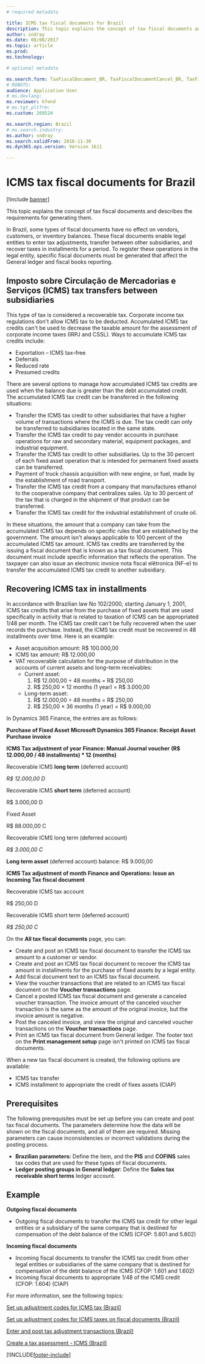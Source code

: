 ```yaml
---
# required metadata

title: ICMS tax fiscal documents for Brazil
description: This topic explains the concept of tax fiscal documents and describes the requirements for generating them.
author: sndray
ms.date: 08/08/2017
ms.topic: article
ms.prod: 
ms.technology: 

# optional metadata

ms.search.form: TaxFiscalDocument_BR, TaxFiscalDocumentCancel_BR, TaxFiscalDocumentListPage_BR, TaxFiscalDocumentPost_BR
# ROBOTS: 
audience: Application User
# ms.devlang: 
ms.reviewer: kfend
# ms.tgt_pltfrm: 
ms.custom: 269524

ms.search.region: Brazil
# ms.search.industry: 
ms.author: sndray
ms.search.validFrom: 2016-11-30
ms.dyn365.ops.version: Version 1611

---
```


# ICMS tax fiscal documents for Brazil

[!include [banner](../includes/banner.md)]

This topic explains the concept of tax fiscal documents and describes the requirements for generating them.

In Brazil, some types of fiscal documents have no effect on vendors, customers, or inventory balances. These fiscal documents enable legal entities to enter tax adjustments, transfer between other subsidiaries, and recover taxes in installments for a period. To register these operations in the legal entity, specific fiscal documents must be generated that affect the General ledger and fiscal books reporting.

## Imposto sobre Circulação de Mercadorias e Serviços (ICMS) tax transfers between subsidiaries
This type of tax is considered a recoverable tax. Corporate income tax regulations don't allow ICMS tax to be deducted. Accumulated ICMS tax credits can't be used to decrease the taxable amount for the assessment of corporate income taxes (IRPJ and CSSL). Ways to accumulate ICMS tax credits include:

-   Exportation – ICMS tax–free
-   Deferrals
-   Reduced rate
-   Presumed credits

There are several options to manage how accumulated ICMS tax credits are used when the balance due is greater than the debt accumulated credit. The accumulated ICMS tax credit can be transferred in the following situations:

-   Transfer the ICMS tax credit to other subsidiaries that have a higher volume of transactions where the ICMS is due. The tax credit can only be transferred to subsidiaries located in the same state.
-   Transfer the ICMS tax credit to pay vendor accounts in purchase operations for raw and secondary material, equipment packages, and industrial equipment.
-   Transfer the ICMS tax credit to other subsidiaries. Up to the 30 percent of each fixed asset operation that is intended for permanent fixed assets can be transferred.
-   Payment of truck chassis acquisition with new engine, or fuel, made by the establishment of road transport.
-   Transfer the ICMS tax credit from a company that manufactures ethanol to the cooperative company that centralizes sales. Up to 30 percent of the tax that is charged in the shipment of that product can be transferred.
-   Transfer the ICMS tax credit for the industrial establishment of crude oil.

In these situations, the amount that a company can take from the accumulated ICMS tax depends on specific rules that are established by the government. The amount isn't always applicable to 100 percent of the accumulated ICMS tax amount. ICMS tax credits are transferred by the issuing a fiscal document that is known as a tax fiscal document. This document must include specific information that reflects the operation. The taxpayer can also issue an electronic invoice nota fiscal elêtronica (NF-e) to transfer the accumulated ICMS tax credit to another subsidiary.

## Recovering ICMS tax in installments
In accordance with Brazilian law No 102/2000, starting January 1, 2001, ICMS tax credits that arise from the purchase of fixed assets that are used specifically in activity that is related to taxation of ICMS can be appropriated 1/48 per month. The ICMS tax credit can't be fully recovered when the user records the purchase. Instead, the ICMS tax credit must be recovered in 48 installments over time. Here is an example:

-   Asset acquisition amount: R$ 100.000,00
-   ICMS tax amount: R$ 12.000,00
-   VAT recoverable calculation for the purpose of distribution in the accounts of current assets and long-term receivables:
    -   Current asset:
        1.  R$ 12.000,00 ÷ 48 months = R$ 250,00
        2.  R$ 250,00 × 12 months (1 year) = R$ 3.000,00
    -   Long-term asset:
        1.  R$ 12.000,00 ÷ 48 months = R$ 250,00
        2.  R$ 250,00 × 36 months (1 year) = R$ 9.000,00

In Dynamics 365 Finance, the entries are as follows:

**Purchase of Fixed Asset** **Microsoft Dynamics 365 Finance: Receipt Asset Purchase invoice**

**ICMS Tax adjustment of year** **Finance: Manual Journal voucher** **(R$ 12.000,00 / 48 installments) \* 12 (months)**

Recoverable ICMS **long term** (deferred account)

*R$ 12.000,00 D*

Recoverable ICMS **short term** (deferred account)

R$ 3.000,00 D

Fixed Asset

R$ 88.000,00 C

Recoverable ICMS long term (deferred account)

*R$ 3.000,00 C*

**Long term asset** (deferred account) balance: R$ 9.000,00

**ICMS Tax adjustment of month** **Finance and Operations: Issue an Incoming Tax fiscal document**

Recoverable ICMS tax account

R$ 250,00 D

Recoverable ICMS short term (deferred account)

*R$ 250,00 C*

On the **All tax fiscal documents** page, you can:

-   Create and post an ICMS tax fiscal document to transfer the ICMS tax amount to a customer or vendor.
-   Create and post an ICMS tax fiscal document to recover the ICMS tax amount in installments for the purchase of fixed assets by a legal entity.
-   Add fiscal document text to an ICMS tax fiscal document.
-   View the voucher transactions that are related to an ICMS tax fiscal document on the **Voucher transactions** page.
-   Cancel a posted ICMS tax fiscal document and generate a canceled voucher transaction. The invoice amount of the canceled voucher transaction is the same as the amount of the original invoice, but the invoice amount is negative.
-   Post the canceled invoice, and view the original and canceled voucher transactions on the **Voucher transactions** page.
-   Print an ICMS tax fiscal document from General ledger. The footer text on the **Print management setup** page isn't printed on ICMS tax fiscal documents.

When a new tax fiscal document is created, the following options are available:

-   ICMS tax transfer
-   ICMS installment to appropriate the credit of fixes assets (CIAP)

## Prerequisites
The following prerequisites must be set up before you can create and post tax fiscal documents. The parameters determine how the data will be shown on the fiscal documents, and all of them are required. Missing parameters can cause inconsistencies or incorrect validations during the posting process.

-   **Brazilian parameters:** Define the item, and the **PIS** and **COFINS** sales tax codes that are used for these types of fiscal documents.
-   **Ledger posting groups in General ledger**: Define the **Sales tax receivable short terms** ledger account.

## Example
**Outgoing fiscal documents**

-   Outgoing fiscal documents to transfer the ICMS tax credit for other legal entities or a subsidiary of the same company that is destined for compensation of the debt balance of the ICMS (CFOP: 5.601 and 5.602)

**Incoming fiscal documents**

-   Incoming fiscal documents to transfer the ICMS tax credit from other legal entities or subsidiaries of the same company that is destined for compensation of the debt balance of the ICMS (CFOP: 1.601 and 1.602)
-   Incoming fiscal documents to appropriate 1/48 of the ICMS credit (CFOP: 1.604) (CIAP)


For more information, see the following topics:

[Set up adjustment codes for ICMS tax (Brazil)](tasks/br-10001-1-set-up-adjustment-codes-icms-tax.md)

[Set up adjustment codes for ICMS taxes on fiscal documents (Brazil)](tasks/br-10001-2-set-up-adjustment-codes-icms-taxes-fiscal-documents.md)

[Enter and post tax adjustment transactions (Brazil)](tasks/br-10001-3-enter-post-tax-adjustment-transactions.md)

[Create a tax assessment - ICMS (Brazil)](tasks/br-10001-4-create-tax-assessment-icms.md)





[!INCLUDE[footer-include](../../includes/footer-banner.md)]